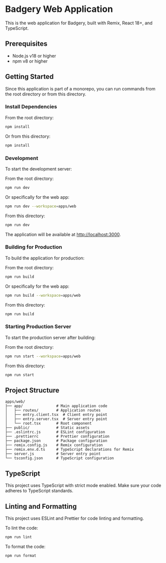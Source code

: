 # Badgery Web Application

This is the web application for Badgery, built with Remix, React 18+, and TypeScript.

## Prerequisites

- Node.js v18 or higher
- npm v8 or higher

## Getting Started

Since this application is part of a monorepo, you can run commands from the root directory or from this directory.

### Install Dependencies

From the root directory:

```bash
npm install
```

Or from this directory:

```bash
npm install
```

### Development

To start the development server:

From the root directory:

```bash
npm run dev
```

Or specifically for the web app:

```bash
npm run dev --workspace=apps/web
```

From this directory:

```bash
npm run dev
```

The application will be available at [http://localhost:3000](http://localhost:3000).

### Building for Production

To build the application for production:

From the root directory:

```bash
npm run build
```

Or specifically for the web app:

```bash
npm run build --workspace=apps/web
```

From this directory:

```bash
npm run build
```

### Starting Production Server

To start the production server after building:

From the root directory:

```bash
npm run start --workspace=apps/web
```

From this directory:

```bash
npm run start
```

## Project Structure

```
apps/web/
├── app/               # Main application code
│   ├── routes/        # Application routes
│   ├── entry.client.tsx  # Client entry point
│   ├── entry.server.tsx  # Server entry point
│   └── root.tsx       # Root component
├── public/            # Static assets
├── .eslintrc.js       # ESLint configuration
├── .prettierrc        # Prettier configuration
├── package.json       # Package configuration
├── remix.config.js    # Remix configuration
├── remix.env.d.ts     # TypeScript declarations for Remix
├── server.js          # Server entry point
└── tsconfig.json      # TypeScript configuration
```

## TypeScript

This project uses TypeScript with strict mode enabled. Make sure your code adheres to TypeScript standards.

## Linting and Formatting

This project uses ESLint and Prettier for code linting and formatting.

To lint the code:

```bash
npm run lint
```

To format the code:

```bash
npm run format
```

